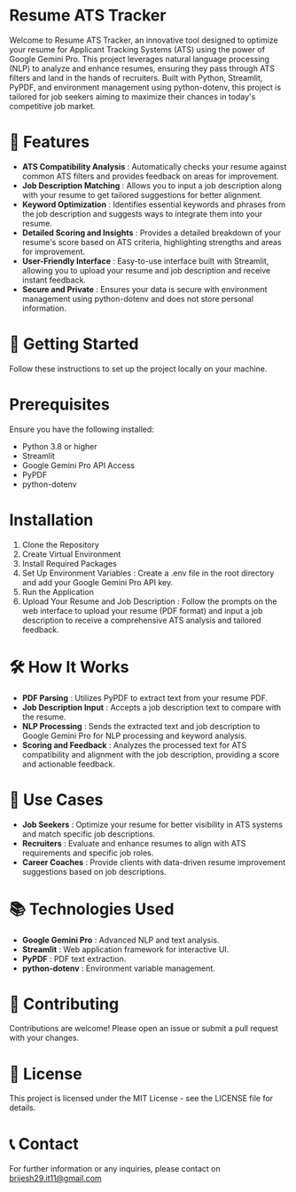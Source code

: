 # Resume ATS Tracker
Welcome to Resume ATS Tracker, an innovative tool designed to optimize your resume for Applicant Tracking Systems (ATS) using the power of Google Gemini Pro. This project leverages natural language processing (NLP) to analyze and enhance resumes, ensuring they pass through ATS filters and land in the hands of recruiters. Built with Python, Streamlit, PyPDF, and environment management using python-dotenv, this project is tailored for job seekers aiming to maximize their chances in today's competitive job market.

# 📜 Features
- **ATS Compatibility Analysis** : Automatically checks your resume against common ATS filters and provides feedback on areas for improvement.
- **Job Description Matching** : Allows you to input a job description along with your resume to get tailored suggestions for better alignment.
- **Keyword Optimization** : Identifies essential keywords and phrases from the job description and suggests ways to integrate them into your resume.
- **Detailed Scoring and Insights** : Provides a detailed breakdown of your resume's score based on ATS criteria, highlighting strengths and areas for improvement.
- **User-Friendly Interface** : Easy-to-use interface built with Streamlit, allowing you to upload your resume and job description and receive instant feedback.
- **Secure and Private** : Ensures your data is secure with environment management using python-dotenv and does not store personal information.

# 🚀 Getting Started
Follow these instructions to set up the project locally on your machine.

# Prerequisites
Ensure you have the following installed:

- Python 3.8 or higher
- Streamlit
- Google Gemini Pro API Access
- PyPDF
- python-dotenv

# Installation
1. Clone the Repository
2. Create Virtual Environment
3. Install Required Packages
4. Set Up Environment Variables : 
Create a .env file in the root directory and add your Google Gemini Pro API key.
5. Run the Application
6. Upload Your Resume and Job Description :
Follow the prompts on the web interface to upload your resume (PDF format) and input a job description to receive a comprehensive ATS analysis and tailored feedback.

# 🛠️ How It Works
- **PDF Parsing** : Utilizes PyPDF to extract text from your resume PDF.
- **Job Description Input** : Accepts a job description text to compare with the resume.
- **NLP Processing** : Sends the extracted text and job description to Google Gemini Pro for NLP processing and keyword analysis.
- **Scoring and Feedback** : Analyzes the processed text for ATS compatibility and alignment with the job description, providing a score and actionable feedback.

# 🎯 Use Cases
- **Job Seekers** : Optimize your resume for better visibility in ATS systems and match specific job descriptions.
- **Recruiters** : Evaluate and enhance resumes to align with ATS requirements and specific job roles.
- **Career Coaches** : Provide clients with data-driven resume improvement suggestions based on job descriptions.

# 📚 Technologies Used
- **Google Gemini Pro** : Advanced NLP and text analysis.
- **Streamlit** : Web application framework for interactive UI.
- **PyPDF** : PDF text extraction.
- **python-dotenv** : Environment variable management.

# 🤝 Contributing
Contributions are welcome! Please open an issue or submit a pull request with your changes.

# 📄 License
This project is licensed under the MIT License - see the LICENSE file for details.

# 📞 Contact
For further information or any inquiries, please contact on brijesh29.it11@gmail.com


  
